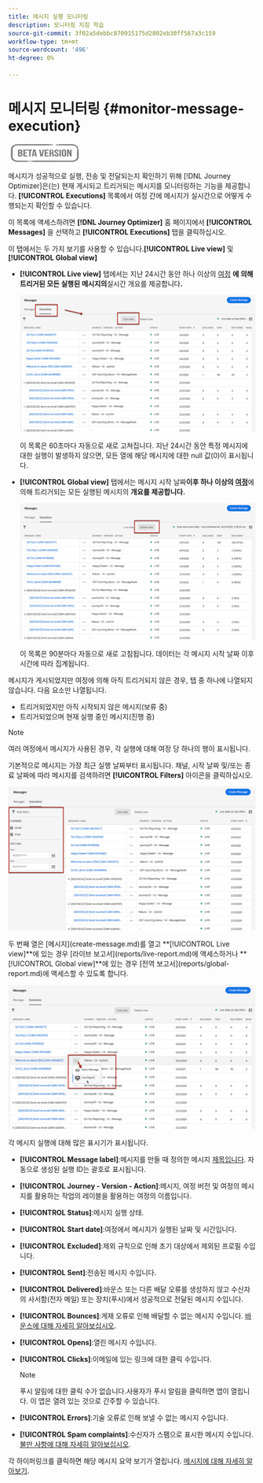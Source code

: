 ```yaml
---
title: 메시지 실행 모니터링
description: 모니터링 지침 학습
source-git-commit: 3f02a5debbc870915175d2802eb30ff567a3c159
workflow-type: tm+mt
source-wordcount: '496'
ht-degree: 0%

---
```


# 메시지 모니터링 {#monitor-message-execution}

![](assets/do-not-localize/badge.png)

메시지가 성공적으로 실행, 전송 및 전달되는지 확인하기 위해 [!DNL Journey Optimizer]은(는) 현재 게시되고 트리거되는 메시지를 모니터링하는 기능을 제공합니다. **[!UICONTROL Executions]** 목록에서 여정 <!--and APIs--> 간에 메시지가 실시간으로 어떻게 수행되는지 확인할 수 있습니다.

이 목록에 액세스하려면 **[!DNL Journey Optimizer]** 홈 페이지에서 **[!UICONTROL Messages]** 을 선택하고 **[!UICONTROL Executions]** 탭을 클릭하십시오.

이 탭에서는 두 가지 보기를 사용할 수 있습니다.**[!UICONTROL Live view]** 및 **[!UICONTROL Global view]**

* **[!UICONTROL Live view]** 탭에서는 지난 24시간 동안 하나 이상의 [여정](building-journeys/journey.md) **에 의해 트리거된 모든 실행된 메시지의**&#x200B;실시간 개요를 제공합니다&#x200B;**.**

   ![](assets/message-execution-tab-live.png)

   이 목록은 60초마다 자동으로 새로 고쳐집니다. 지난 24시간 동안 특정 메시지에 대한 실행이 발생하지 않으면, 모든 열에 해당 메시지에 대한 null 값(0)이 표시됩니다.

* **[!UICONTROL Global view]** 탭에서는 메시지 시작 날짜&#x200B;**이후 하나 이상의 [여정](building-journeys/journey.md)**&#x200B;에 의해 트리거되는 모든 실행된 메시지의 **개요를 제공합니다.**

   ![](assets/message-execution-tab-global.png)

   이 목록은 90분마다 자동으로 새로 고침됩니다. 데이터는 각 메시지 시작 날짜 이후 시간에 따라 집계됩니다.

메시지가 게시되었지만 여정에 의해 아직 트리거되지 않은 경우, 탭 중 하나에 나열되지 않습니다. 다음 요소만 나열됩니다.
* 트리거되었지만 아직 시작되지 않은 메시지(보류 중)
* 트리거되었으며 현재 실행 중인 메시지(진행 중)

<!--For multichannel messages, one row per channel is displayed for each message. STILL VALID? looks like NOT-->

>[!NOTE]
>
>여러 여정에서 메시지가 사용된 경우, 각 실행에 대해 여정 당 하나의 행이 표시됩니다.

<!--![](assets/message-execution-multichannel.png)-->

<!--If a message has been used in several journeys, the **[!UICONTROL Source]** column displays **[!UICONTROL Multiple]**.-->

기본적으로 메시지는 가장 최근 실행 날짜부터 표시됩니다. 채널, 시작 날짜 및/또는 종료 날짜에 따라 메시지를 검색하려면 **[!UICONTROL Filters]** 아이콘을 클릭하십시오.

![](assets/message-execution-tab-filters.png)

<!--**[!UICONTROL Quick action]**-->두 번째 열은 [메시지](create-message.md)를 열고 **[!UICONTROL Live view]**&#x200B;에 있는 경우 [라이브 보고서](reports/live-report.md)에 액세스하거나 **[!UICONTROL Global view]**&#x200B;에 있는 경우 [전역 보고서](reports/global-report.md)에 액세스할 수 있도록 합니다.

![](assets/message-execution-open-live-report.png)

각 메시지 실행에 대해 많은 표시기가 표시됩니다.

* **[!UICONTROL Message label]**:메시지를 만들 때 정의한 메시지  [제목입니다](create-message.md). 자동으로 생성된 실행 ID는 괄호로 표시됩니다.

   <!--**[!UICONTROL Execution ID]**: Automatically generated identifier.
  **[!UICONTROL Source]**: Name of the journey leveraging that message.-->

* **[!UICONTROL Journey - Version - Action]**:메시지, 여정 버전 및 여정의 메시지를 활용하는 작업의 레이블을 활용하는 여정의 이름입니다.

* **[!UICONTROL Status]**:메시지 실행 상태.  <!--List all the possible statuses? For now only Live status? The user cannot stop or cancel the execution. TBC by Fred-->

* **[!UICONTROL Start date]**:여정에서 메시지가 실행된 날짜 및 시간입니다.

   <!--Targeted: Number of targeted profiles for each message execution. To come?-->

* **[!UICONTROL Excluded]**:제외 규칙으로 인해 초기 대상에서 제외된 프로필 수입니다.

* **[!UICONTROL Sent]**:전송된 메시지 수입니다.

* **[!UICONTROL Delivered]**:바운스 또는 다른 배달 오류를 생성하지 않고 수신자의 사서함(전자 메일) 또는 장치(푸시)에서 성공적으로 전달된 메시지 수입니다.

* **[!UICONTROL Bounces]**:게재 오류로 인해 배달할 수 없는 메시지 수입니다. [바운스에 대해 자세히 알아보십시오](suppression-list.md).

* **[!UICONTROL Opens]**:열린 메시지 수입니다.

* **[!UICONTROL Clicks]**:이메일에 있는 링크에 대한 클릭 수입니다.

   >[!NOTE]
   >
   >푸시 알림에 대한 클릭 수가 없습니다.사용자가 푸시 알림을 클릭하면 앱이 열립니다. 이 앱은 열려 있는 것으로 간주할 수 있습니다.

* **[!UICONTROL Errors]**:기술 오류로 인해 보낼 수 없는 메시지 수입니다.

* **[!UICONTROL Spam complaints]**:수신자가 스팸으로 표시한 메시지 수입니다. [불만 사항에 대해 자세히 알아보십시오](https://experienceleague.adobe.com/docs/deliverability-learn/deliverability-best-practice-guide/metrics-for-deliverability/complaints.html#metrics-for-deliverability).

각 하이퍼링크를 클릭하면 해당 메시지 요약 보기가 열립니다. [메시지에 대해 자세히 알아보기](create-message.md).
